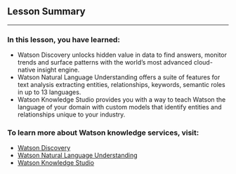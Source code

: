 ## Lesson Summary

*****

### In this lesson, you have learned:

* Watson Discovery unlocks hidden value in data to find answers, monitor trends
and surface patterns with the world’s most advanced cloud-native insight engine.
* Watson Natural Language Understanding offers a suite of features for text
analysis extracting entities, relationships, keywords, semantic roles in up to
13 languages. 
* Watson Knowledge Studio provides you with a way to teach Watson the language of
your domain with custom models that identify entities and relationships unique
to your industry.



### To learn more about Watson knowledge services, visit:

* [Watson Discovery](https://www.ibm.com/watson/services/discovery/)
* [Watson Natural Language
Understanding](https://www.ibm.com/watson/services/natural-language-understanding/)
* [Watson Knowledge Studio](https://www.ibm.com/watson/services/knowledge-studio/)




